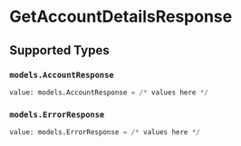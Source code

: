 # GetAccountDetailsResponse


## Supported Types

### `models.AccountResponse`

```python
value: models.AccountResponse = /* values here */
```

### `models.ErrorResponse`

```python
value: models.ErrorResponse = /* values here */
```

